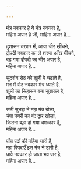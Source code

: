 ```yaml
---

---
```


मंत्र नवकार है ये मंत्र नवकार है,  
महिमा अपार है जी, माहिमा अपार है... 

दुशासन दरबार में, आया चीर खींचने,  
द्रौपदी नवकार का ले शरणा आँख मींचने,   
बढ़ गया द्रौपदी का चीर अपार है,  
महिमा अपार है... 

सुदर्शन सेठ को शूली पे चढ़ाते है,  
मन में सेठ नवकार मंत्र ध्याते है,  
शूली का सिंहासन बना सुखकर है,  
महिमा अपार है... 

सती सुभद्रा ने महा मंत्र बोला,  
चंपा नगरी का बंद द्वार खोला,  
कितना बड़ा हो गया चमत्कार है,  
महिमा अपार है... 

पाँच पदों की महिमा भारी है,  
महा विपदाएँ इस मंत्र ने टारी है,  
धावे नवकार हो जाता भव पार है,  
महिमा अपार है... 
